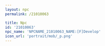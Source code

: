 ```yaml
---
layout: npc
permalink: /21010063

title: Npc
id: '21010063'
npc_name: 'NPCNAME_21010063_NAME:[F]Develop'
icon_url: 'portrait/mob/_p.png'
---
```

